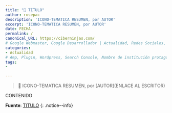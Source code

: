 ```yaml
---
title: "📰 TITULO"
author: rosepac
description: 'ICONO-TEMATICA RESUMEN, por AUTOR'
excerpt: 'ICONO-TEMATICA RESUMEN, por AUTOR'
date: FECHA
permalink: /
canonical_URL: https://ciberninjas.com/
# Google Webmaster, Google Desarrollador | Actualidad, Redes Sociales, Robótica, Seguridad Informática, Software, SDK Multiplataforma, Educación, Genética
categories:
- Actualidad
# Amp, Plugin, Wordpress, Search Console, Nombre de institución protagonistas de la noticia, de la persona o del software, sistema o SDK.
tags:
- 

---
```

> 📰 ICONO-TEMATICA RESUMEN, por [AUTOR](ENLACE AL ESCRITOR)

CONTENIDO

**Fuente**: [TITULO](ENLACE "TITLE")
{: .notice--info}